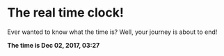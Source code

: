 # The real time clock!

Ever wanted to know what the time is? Well, your journey is about to end!

**The time is Dec 02, 2017, 03:27**
